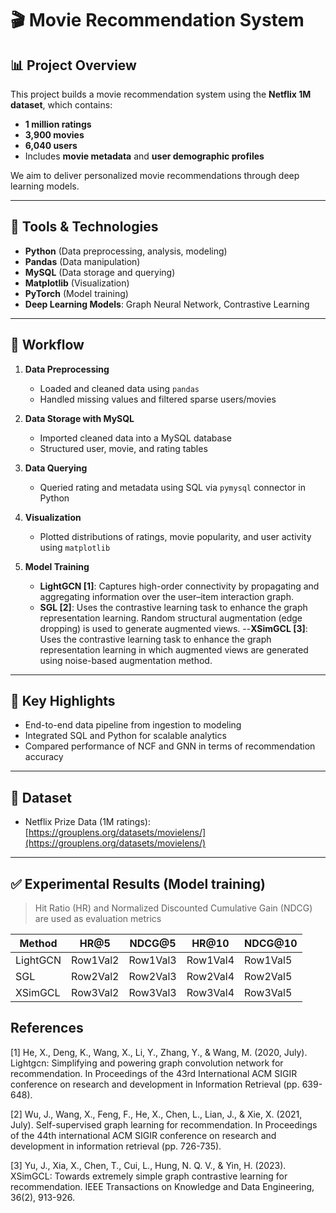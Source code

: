 # 🎬 Movie Recommendation System

## 📊 Project Overview

This project builds a movie recommendation system using the **Netflix 1M dataset**, which contains:

- **1 million ratings**
- **3,900 movies**
- **6,040 users**
- Includes **movie metadata** and **user demographic profiles**

We aim to deliver personalized movie recommendations through deep learning models.

---

## 🔧 Tools & Technologies

- **Python** (Data preprocessing, analysis, modeling)
- **Pandas** (Data manipulation)
- **MySQL** (Data storage and querying)
- **Matplotlib** (Visualization)
- **PyTorch** (Model training)
- **Deep Learning Models**: Graph Neural Network, Contrastive Learning

---

## 🔄 Workflow

1. **Data Preprocessing**  
   - Loaded and cleaned data using `pandas`  
   - Handled missing values and filtered sparse users/movies

2. **Data Storage with MySQL**  
   - Imported cleaned data into a MySQL database  
   - Structured user, movie, and rating tables

3. **Data Querying**  
   - Queried rating and metadata using SQL via `pymysql` connector in Python

4. **Visualization**  
   - Plotted distributions of ratings, movie popularity, and user activity using `matplotlib`

5. **Model Training**  
     - **LightGCN [1]**: Captures high-order connectivity by propagating and aggregating information over the user–item interaction graph.
     - **SGL [2]**: Uses the contrastive learning task to enhance the graph representation learning. Random structural augmentation (edge dropping) is used to generate augmented views.
     --**XSimGCL [3]**: Uses the contrastive learning task to enhance the graph representation learning in which augmented views are generated using noise-based augmentation method.
---

## 📌 Key Highlights

- End-to-end data pipeline from ingestion to modeling
- Integrated SQL and Python for scalable analytics
- Compared performance of NCF and GNN in terms of recommendation accuracy

---

## 📁 Dataset

- Netflix Prize Data (1M ratings):  
  [https://grouplens.org/datasets/movielens/](https://grouplens.org/datasets/movielens/)

---

## ✅ Experimental Results (Model training)

> Hit Ratio (HR) and Normalized Discounted Cumulative Gain (NDCG) are used as evaluation metrics

|  Method  |    HR@5  |  NDCG@5  |   HR@10  |  NDCG@10 |
|----------|----------|----------|----------|----------|
| LightGCN | Row1Val2 | Row1Val3 | Row1Val4 | Row1Val5 |
|    SGL   | Row2Val2 | Row2Val3 | Row2Val4 | Row2Val5 |
|  XSimGCL | Row3Val2 | Row3Val3 | Row3Val4 | Row3Val5 |

## References
[1] He, X., Deng, K., Wang, X., Li, Y., Zhang, Y., & Wang, M. (2020, July). Lightgcn: Simplifying and powering graph convolution network for recommendation. In Proceedings of the 43rd International ACM SIGIR conference on research and development in Information Retrieval (pp. 639-648).

[2] Wu, J., Wang, X., Feng, F., He, X., Chen, L., Lian, J., & Xie, X. (2021, July). Self-supervised graph learning for recommendation. In Proceedings of the 44th international ACM SIGIR conference on research and development in information retrieval (pp. 726-735).

[3] Yu, J., Xia, X., Chen, T., Cui, L., Hung, N. Q. V., & Yin, H. (2023). XSimGCL: Towards extremely simple graph contrastive learning for recommendation. IEEE Transactions on Knowledge and Data Engineering, 36(2), 913-926.